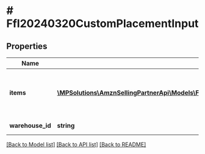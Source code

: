 # # FfI20240320CustomPlacementInput

## Properties

Name | Type | Description | Notes
------------ | ------------- | ------------- | -------------
**items** | [**\MPSolutions\AmznSellingPartnerApi\Models\FulfillmentInbound20240320\FfI20240320ItemInput[]**](FfI20240320ItemInput.md) | Items included while creating Inbound Plan. |
**warehouse_id** | **string** | Warehouse Id. |

[[Back to Model list]](../../README.md#models) [[Back to API list]](../../README.md#endpoints) [[Back to README]](../../README.md)
